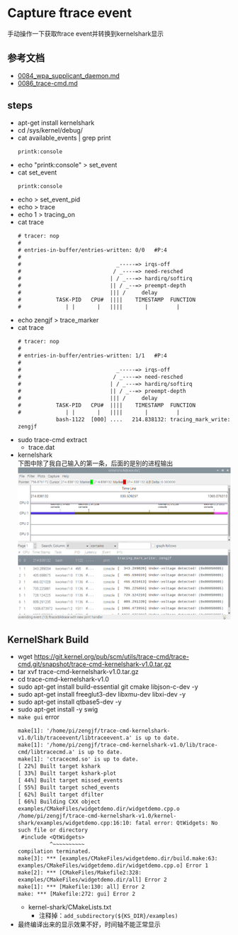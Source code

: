 # Capture ftrace event

手动操作一下获取ftrace event并转换到kernelshark显示

## 参考文档

* [0084_wpa_supplicant_daemon.md](0084_wpa_supplicant_daemon.md)
* [0086_trace-cmd.md](0086_trace-cmd.md)

## steps

* apt-get install kernelshark
* cd /sys/kernel/debug/
* cat available_events | grep print
  ```
  printk:console
  ```
* echo "printk:console" > set_event
* cat set_event
  ```
  printk:console 
  ```
* echo > set_event_pid
* echo > trace
* echo 1 > tracing_on
* cat trace
  ```
  # tracer: nop
  #
  # entries-in-buffer/entries-written: 0/0   #P:4
  #
  #                              _-----=> irqs-off
  #                             / _----=> need-resched
  #                            | / _---=> hardirq/softirq
  #                            || / _--=> preempt-depth
  #                            ||| /     delay
  #           TASK-PID   CPU#  ||||    TIMESTAMP  FUNCTION
  #              | |       |   ||||       |         |
  ```
* echo zengjf > trace_marker
* cat trace
  ```
  # tracer: nop
  #
  # entries-in-buffer/entries-written: 1/1   #P:4
  #
  #                              _-----=> irqs-off
  #                             / _----=> need-resched
  #                            | / _---=> hardirq/softirq
  #                            || / _--=> preempt-depth
  #                            ||| /     delay
  #           TASK-PID   CPU#  ||||    TIMESTAMP  FUNCTION
  #              | |       |   ||||       |         |
              bash-1122  [000] ....   214.838132: tracing_mark_write: zengjf
  ```
* sudo trace-cmd extract 
  * trace.dat
* kernelshark  
  下图中除了我自己输入的第一条，后面的是别的进程输出  
  ![Capture_ftrace_event.png](images/Capture_ftrace_event.png)
  

## KernelShark Build

* wget https://git.kernel.org/pub/scm/utils/trace-cmd/trace-cmd.git/snapshot/trace-cmd-kernelshark-v1.0.tar.gz
* tar xvf trace-cmd-kernelshark-v1.0.tar.gz
* cd trace-cmd-kernelshark-v1.0
* sudo apt-get install build-essential git cmake libjson-c-dev -y
* sudo apt-get install freeglut3-dev libxmu-dev libxi-dev -y
* sudo apt-get install qtbase5-dev -y
* sudo apt-get install -y swig
* `make gui` error
  ```
  make[1]: '/home/pi/zengjf/trace-cmd-kernelshark-v1.0/lib/traceevent/libtraceevent.a' is up to date.
  make[1]: '/home/pi/zengjf/trace-cmd-kernelshark-v1.0/lib/trace-cmd/libtracecmd.a' is up to date.
  make[1]: 'ctracecmd.so' is up to date.
  [ 22%] Built target kshark
  [ 33%] Built target kshark-plot
  [ 44%] Built target missed_events
  [ 55%] Built target sched_events
  [ 62%] Built target dfilter
  [ 66%] Building CXX object examples/CMakeFiles/widgetdemo.dir/widgetdemo.cpp.o
  /home/pi/zengjf/trace-cmd-kernelshark-v1.0/kernel-shark/examples/widgetdemo.cpp:16:10: fatal error: QtWidgets: No such file or directory
   #include <QtWidgets>
            ^~~~~~~~~~~
  compilation terminated.
  make[3]: *** [examples/CMakeFiles/widgetdemo.dir/build.make:63: examples/CMakeFiles/widgetdemo.dir/widgetdemo.cpp.o] Error 1
  make[2]: *** [CMakeFiles/Makefile2:328: examples/CMakeFiles/widgetdemo.dir/all] Error 2
  make[1]: *** [Makefile:130: all] Error 2
  make: *** [Makefile:272: gui] Error 2
  ```
  * kernel-shark/CMakeLists.txt
    * 注释掉：`add_subdirectory(${KS_DIR}/examples)`
* 最终编译出来的显示效果不好，时间轴不能正常显示